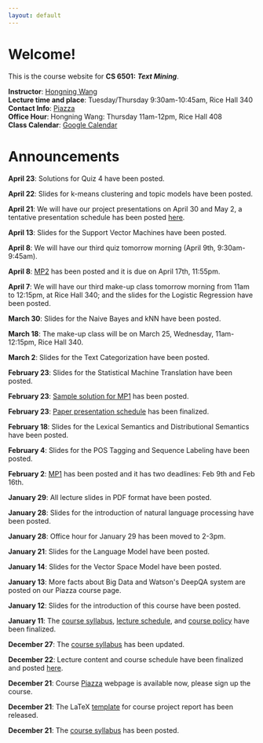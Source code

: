 ```yaml
---
layout: default
---
```

# Welcome!
This is the course website for **CS 6501:** ***Text Mining***.

**Instructor**: [Hongning Wang](http://www.cs.virginia.edu/~hw5x/)   
**Lecture time and place**: Tuesday/Thursday 9:30am-10:45am, Rice Hall 340   
**Contact Info**: [Piazza](https://piazza.com/virginia/spring2015/cs6501/home)   
**Office Hour**: Hongning Wang: Thursday 11am-12pm, Rice Hall 408    
**Class Calendar**: [Google Calendar]({{site.baseurl}}/calendar/)

# Announcements
**April 23**: Solutions for Quiz 4 have been posted.

**April 22**: Slides for k-means clustering and topic models have been posted.

**April 21**: We will have our project presentations on April 30 and May 2, a tentative presentation schedule has been posted [here]({{site.baseurl}}/project/).

**April 13**: Slides for the Support Vector Machines have been posted.

**April 8**: We will have our third quiz tomorrow morning (April 9th, 9:30am-9:45am).

**April 8**: [MP2]({{site.baseurl}}/mps/mp2.html) has been posted and it is due on April 17th, 11:55pm.

**April 7**: We will have our third make-up class tomorrow morning from 11am to 12:15pm, at Rice Hall 340; and the slides for the Logistic Regression have been posted.

**March 30**: Slides for the Naive Bayes and kNN have been posted.

**March 18**: The make-up class will be on March 25, Wednesday, 11am-12:15pm, Rice Hall 340.

**March 2**: Slides for the Text Categorization have been posted.

**February 23**: Slides for the Statistical Machine Translation have been posted.

**February 23**: [Sample solution for MP1]({{site.baseurl}}/mps/mp1.html#solution) has been posted.

**February 23**: [Paper presentation schedule]({{site.baseurl}}/presentation/) has been finalized. 

**February 18**: Slides for the Lexical Semantics and Distributional Semantics have been posted.

**February 4**: Slides for the POS Tagging and Sequence Labeling have been posted.

**February 2**: [MP1]({{site.baseurl}}/mps/mp1.html) has been posted and it has two deadlines: Feb 9th and Feb 16th.

**January 29**: All lecture slides in PDF format have been posted.

**January 28**: Slides for the introduction of natural language processing have been posted.

**January 28**: Office hour for January 29 has been moved to 2-3pm.

**January 21**: Slides for the Language Model have been posted.

**January 14**: Slides for the Vector Space Model have been posted.

**January 13**: More facts about Big Data and Watson's DeepQA system are posted on our Piazza course page.

**January 12**: Slides for the introduction of this course have been posted.

**January 11**: The [course syllabus]({{site.baseurl}}/docs/syllabus.pdf), [lecture schedule]({{site.baseurl}}/lectures/), and [course policy]({{site.baseurl}}/docs/CoursePolicy.pptx) have been finalized.

**December 27**: The [course syllabus]({{site.baseurl}}/docs/syllabus.pdf) has been
updated.

**December 22**: Lecture content and course schedule have been finalized and posted [here]({{site.baseurl}}/lectures/).

**December 21**: Course [Piazza](https://piazza.com/virginia/spring2015/cs6501) webpage is available now, please sign up the course.

**December 21**: The LaTeX [template]({{site.baseurl}}/docs/cs6501-templates.zip) for course project report has been released.

**December 21**: The [course syllabus]({{site.baseurl}}/docs/syllabus.pdf) has been
posted.